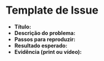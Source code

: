 # Template de Issue

- **Título:**
- **Descrição do problema:**
- **Passos para reproduzir:**
- **Resultado esperado:**
- **Evidência (print ou vídeo):**